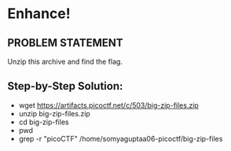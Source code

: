# Enhance!

## PROBLEM STATEMENT 
Unzip this archive and find the flag.

## Step-by-Step Solution:
- wget https://artifacts.picoctf.net/c/503/big-zip-files.zip
- unzip  big-zip-files.zip
- cd big-zip-files
- pwd
- grep -r "picoCTF" /home/somyaguptaa06-picoctf/big-zip-files

